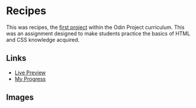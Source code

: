 # Recipes

This was recipes, the [first project](https://www.theodinproject.com/lessons/foundations-recipes) within the Odin Project curriculum. This was an assignment designed to make students practice the basics of HTML and CSS knowledge acquired.

## Links

- [Live Preview](https://devvivan.github.io/odin-recipes/)
- [My Progress](https://github.com/DevVivan/odin-project)

## Images
